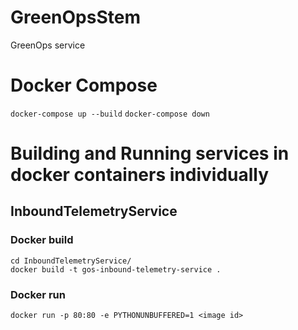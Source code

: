 # GreenOpsStem
GreenOps service

# Docker Compose
`docker-compose up --build`
`docker-compose down`

# Building and Running services in docker containers individually

## InboundTelemetryService

### Docker build
```
cd InboundTelemetryService/
docker build -t gos-inbound-telemetry-service .
```

### Docker run

`docker run -p 80:80 -e PYTHONUNBUFFERED=1 <image id>`

